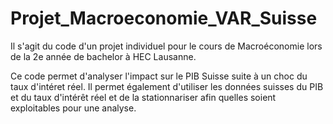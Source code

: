 # Projet_Macroeconomie_VAR_Suisse

Il s'agit du code d'un projet individuel pour le cours de Macroéconomie lors de la 2e année de bachelor à HEC Lausanne.

Ce code permet d'analyser l'impact sur le PIB Suisse suite à un choc du taux d'intéret réel.
Il permet également d'utiliser les données suisses du PIB et du taux d'intérêt réel et de la stationnariser afin quelles soient exploitables pour une analyse.

